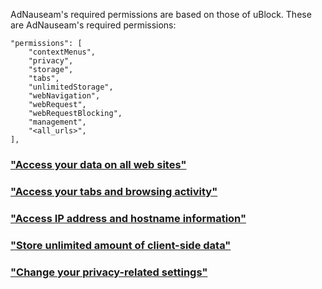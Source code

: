 AdNauseam's required permissions are based on those of uBlock. These are AdNauseam's required permissions:
```
"permissions": [
    "contextMenus",
    "privacy",
    "storage",
    "tabs",
    "unlimitedStorage",
    "webNavigation",
    "webRequest",
    "webRequestBlocking",
    "management",
    "<all_urls>",
],
```
### ["Access your data on all web sites"](https://github.com/gorhill/uBlock/wiki/Permissions#access-your-data-on-all-web-sites) 
### ["Access your tabs and browsing activity"](https://github.com/gorhill/uBlock/wiki/Permissions#access-your-tabs-and-browsing-activity) 
### ["Access IP address and hostname information"](https://github.com/gorhill/uBlock/wiki/Permissions#access-ip-address-and-hostname-information) 
### ["Store unlimited amount of client-side data"](https://github.com/gorhill/uBlock/wiki/Permissions#access-ip-address-and-hostname-information) 
### ["Change your privacy-related settings"](https://github.com/gorhill/uBlock/wiki/Permissions#change-your-privacy-related-settings) 

